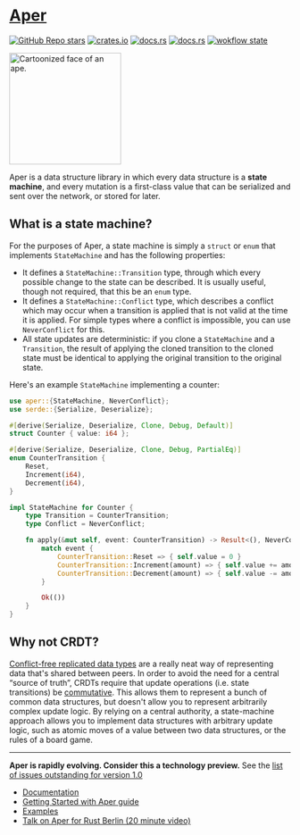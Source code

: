 # [Aper](https://aper.dev)

[![GitHub Repo stars](https://img.shields.io/github/stars/aper-dev/aper?style=social)](https://github.com/aper-dev/aper)
[![crates.io](https://img.shields.io/crates/v/aper.svg)](https://crates.io/crates/aper)
[![docs.rs](https://img.shields.io/badge/docs-release-brightgreen)](https://docs.rs/aper/)
[![docs.rs](https://img.shields.io/badge/docs-latest-orange)](https://aper.dev/doc/aper/index.html)
[![wokflow state](https://github.com/aper-dev/aper/workflows/build/badge.svg)](https://github.com/aper-dev/aper/actions/workflows/rust.yml)

<img src="https://aper.dev/ape.svg" alt="Cartoonized face of an ape." width="200px" />

Aper is a data structure library in which every data structure is a **state
machine**, and every mutation is a first-class value that can be serialized
and sent over the network, or stored for later.

## What is a state machine?

For the purposes of Aper, a state machine is simply a `struct` or `enum` that
implements `StateMachine` and has the following properties:
- It defines a `StateMachine::Transition` type, through which every
  possible change to the state can be described. It is usually useful,
  though not required, that this be an `enum` type.
- It defines a `StateMachine::Conflict` type, which describes a conflict which
  may occur when a transition is applied that is not valid at the time it is
  applied. For simple types where a conflict is impossible, you can use
  `NeverConflict` for this.
- All state updates are deterministic: if you clone a `StateMachine` and a
  `Transition`, the result of applying the cloned transition to the cloned
  state must be identical to applying the original transition to the original
  state.

Here's an example `StateMachine` implementing a counter:

```rust
use aper::{StateMachine, NeverConflict};
use serde::{Serialize, Deserialize};

#[derive(Serialize, Deserialize, Clone, Debug, Default)]
struct Counter { value: i64 };

#[derive(Serialize, Deserialize, Clone, Debug, PartialEq)]
enum CounterTransition {
    Reset,
    Increment(i64),
    Decrement(i64),
}

impl StateMachine for Counter {
    type Transition = CounterTransition;
    type Conflict = NeverConflict;

    fn apply(&mut self, event: CounterTransition) -> Result<(), NeverConflict> {
        match event {
            CounterTransition::Reset => { self.value = 0 }
            CounterTransition::Increment(amount) => { self.value += amount }
            CounterTransition::Decrement(amount) => { self.value -= amount }
        }

        Ok(())
    }
}
```

## Why not CRDT?
[Conflict-free replicated data types](https://en.wikipedia.org/wiki/Conflict-free_replicated_data_type)
are a really neat way of representing data that's shared between peers.
In order to avoid the need for a central “source of truth”, CRDTs require
that update operations (i.e. state transitions) be [commutative](https://en.wikipedia.org/wiki/Commutative_property).
This allows them to represent a bunch of common data structures, but doesn't
allow you to represent arbitrarily complex update logic.
By relying on a central authority, a state-machine approach allows you to
implement data structures with arbitrary update logic, such as atomic moves
of a value between two data structures, or the rules of a board game.

---

**Aper is rapidly evolving. Consider this a technology preview.** See the [list of issues outstanding for version 1.0](https://github.com/aper-dev/aper/labels/v1-milestone)

- [Documentation](https://docs.rs/aper/)
- [Getting Started with Aper guide](https://aper.dev/guide/)
- [Examples](https://github.com/aper-dev/aper/tree/main/examples)
- [Talk on Aper for Rust Berlin (20 minute video)](https://www.youtube.com/watch?v=HNzeouj0eKc&t=1852s)

